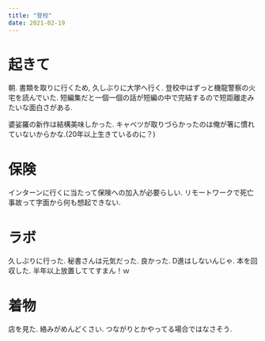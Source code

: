```yaml
---
title: "登校"
date: 2021-02-19
---
```


# 起きて
朝. 書類を取りに行くため, 久しぶりに大学へ行く. 登校中はずっと機龍警察の火宅を読んでいた. 短編集だと一個一個の話が短編の中で完結するので短距離走みたいな面白さがある.

婆娑羅の新作は結構美味しかった. キャベツが取りづらかったのは俺が箸に慣れていないからかな.(20年以上生きているのに？)

# 保険
インターンに行くに当たって保険への加入が必要らしい. リモートワークで死亡事故って字面から何も想起できない.

# ラボ
久しぶりに行った. 秘書さんは元気だった. 良かった. D進はしないんじゃ. 本を回収した. 半年以上放置しててすまん！ｗ

# 着物
店を見た. 絡みがめんどくさい. つながりとかやってる場合ではなさそう.